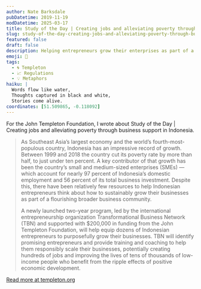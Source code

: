 ```yaml
---
author: Nate Barksdale
pubDatetime: 2019-11-19
modDatetime: 2025-03-17
title: Study of the Day | Creating jobs and alleviating poverty through business support in Indonesia
slug: study-of-the-day-creating-jobs-and-alleviating-poverty-through-business-support-in-indonesia
featured: false
draft: false
description: Helping entrepreneurs grow their enterprises as part of a flourishing business community
emoji: 📝
tags:
  - 🌀 Templeton
  - 📈 Regulations
  - 💡 Metaphors
haiku: |
  Words flow like water,
  Thoughts captured in black and white,
  Stories come alive.
coordinates: [51.509865, -0.118092]
---
```


For the John Templeton Foundation, I wrote about Study of the Day | Creating jobs and alleviating poverty through business support in Indonesia.

> As Southeast Asia’s largest economy and the world’s fourth-most-populous country, Indonesia has an impressive record of growth. Between 1999 and 2018 the country cut its poverty rate by more than half, to just under ten percent. A key contributor of that growth has been the country’s small and medium-sized enterprises (SMEs) — which account for nearly 97 percent of Indonesia’s domestic employment and 56 percent of its total business investment. Despite this, there have been relatively few resources to help Indonesian entrepreneurs think about how to sustainably grow their businesses as part of a flourishing broader business community.
>
> A newly launched two-year program, led by the international entrepreneurship organization Transformational Business Network (TBN) and supported with $200,000 in funding from the John Templeton Foundation, will help equip dozens of Indonesian entrepreneurs to purposefully grow their businesses. TBN will identify promising entrepreneurs and provide training and coaching to help them responsibly scale their businesses, potentially creating hundreds of jobs and improving the lives of tens of thousands of low-income people who benefit from the ripple effects of positive economic development.

[Read more at templeton.org](https://www.templeton.org/news/creating-jobs-and-alleviating-poverty-through-business-support-in-indonesia)
